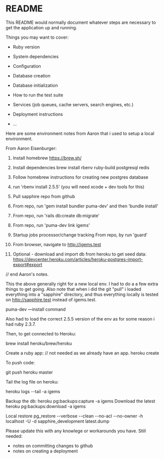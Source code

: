# README

This README would normally document whatever steps are necessary to get the
application up and running.

Things you may want to cover:

* Ruby version

* System dependencies

* Configuration

* Database creation

* Database initialization

* How to run the test suite

* Services (job queues, cache servers, search engines, etc.)

* Deployment instructions

* ...

Here are some environment notes from Aaron that i used to setup a local environment.



From Aaron Eisenburger:
1. Install homebrew
https://brew.sh/

2. Install dependencies
brew install rbenv ruby-build postgresql redis

3. Follow homebrew instructions for creating new postgres database

4. run 'rbenv install 2.5.5' (you will need xcode + dev tools for this)

5. Pull sapphire repo from github

6. From repo, run 'gem install bundler puma-dev' and then 'bundle install'

7. From repo, run 'rails db:create db:migrate'

8. From repo, run 'puma-dev link igems'

9. Startup jobs processor/change tracking
From repo, by run 'guard'

10. From browser, navigate to http://igems.test

11. Optional - download and import db from heroku to get seed data:
https://devcenter.heroku.com/articles/heroku-postgres-import-export#export

// end Aaron's notes.   

This the above generally right for a new local env.
I had to do a a few extra things to get going.  Also note that when i did the git "pull" i loaded everything into a "sapphire" directory, and thus everything locally is tested on http://sapphire.test instead of igems.test.  

puma-dev —install command

Also had to load the correct 2.5.5 version of the env as for some reason i had ruby 2.3.7.

Then, to get connected to Heroku:

brew install heroku/brew/heroku

Create a ruby app:
// not needed as we already have an app.
heroku create


To push code:

git push heroku master


Tail the log file on heroku:

heroku logs --tail -a igems

Backup the db:
heroku pg:backups:capture -a igems
Download the latest
heroku pg:backups:download -a igems

Local restore
pg_restore --verbose --clean --no-acl --no-owner -h localhost -U <myuser> -d sapphire_development latest.dump
  
  
Please update this with any knowlege or workarounds you have.   Still needed: 

* notes on committing changes to github
* notes on creating a deployment
